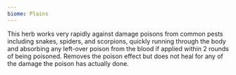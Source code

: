 ```yaml
---
biome: Plains
---
```

This herb works very rapidly against damage poisons from common pests including snakes, spiders, and scorpions, quickly running through the body and absorbing any left-over poison from the blood if applied within 2 rounds of being poisoned. Removes the poison effect but does not heal for any of the damage the poison has actually done. 

